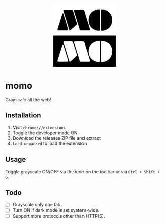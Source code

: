 
<p align="center">
  <img width="200"
    src="https://raw.githubusercontent.com/lubiedo/momo/master/momo.png" />
</p>

# momo
Grayscale all the web!

## Installation
1. Visit `chrome://extensions`
2. Toggle the developer mode ON
3. Download the releases ZIP file and extract
4. `Load unpacked` to load the extension

## Usage
Toggle grayscale ON/OFF via the icon on the toolbar or via `Ctrl + Shift + G`.

## Todo
- [ ] Grayscale only one tab.
- [ ] Turn ON if dark mode is set system-wide.
- [ ] Support more protocols other than HTTP(S).
